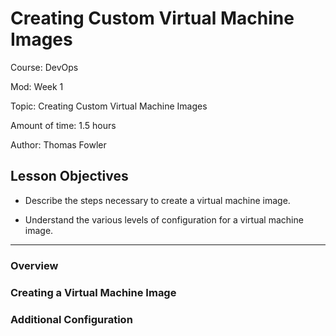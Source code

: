 # **Creating Custom Virtual Machine Images**

Course: DevOps

Mod: Week 1

Topic: Creating Custom Virtual Machine Images

Amount of time: 1.5 hours

Author: Thomas Fowler

## **Lesson Objectives**

* Describe the steps necessary to create a virtual machine image.

* Understand the various levels of configuration for a virtual machine image.

--------------------------------------------

### **Overview**

<!-- talk about the reason and benefits behind vm images -->

### **Creating a Virtual Machine Image**

<!-- talk about the how and process-->

### **Additional Configuration**

<!-- discuss add'l config options for further customization -->

